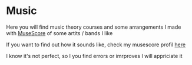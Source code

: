 # Music

Here you will find music theory courses and some arrangements I made with [MuseScore](musescore.org) of some artits / bands I like

If you want to find out how it sounds like, check my musescore profil [here]()

I know it's not perfect, so I you find errors or imrproves I will appriciate it 


